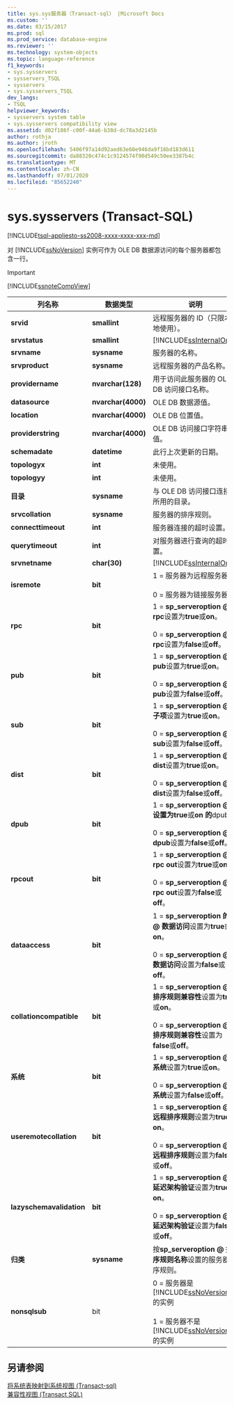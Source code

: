 ```yaml
---
title: sys.sys服务器（Transact-sql） |Microsoft Docs
ms.custom: ''
ms.date: 03/15/2017
ms.prod: sql
ms.prod_service: database-engine
ms.reviewer: ''
ms.technology: system-objects
ms.topic: language-reference
f1_keywords:
- sys.sysservers
- sysservers_TSQL
- sysservers
- sys.sysservers_TSQL
dev_langs:
- TSQL
helpviewer_keywords:
- sysservers system table
- sys.sysservers compatibility view
ms.assetid: d02f186f-c00f-44a6-b38d-dc78a3d2145b
author: rothja
ms.author: jroth
ms.openlocfilehash: 5406f97a14d92aed63e60e946da9f16bd183d611
ms.sourcegitcommit: da88320c474c1c9124574f90d549c50ee3387b4c
ms.translationtype: MT
ms.contentlocale: zh-CN
ms.lasthandoff: 07/01/2020
ms.locfileid: "85652240"
---
```

# <a name="syssysservers-transact-sql"></a>sys.sysservers (Transact-SQL)
[!INCLUDE[tsql-appliesto-ss2008-xxxx-xxxx-xxx-md](../../includes/applies-to-version/sqlserver.md)]

  对 [!INCLUDE[ssNoVersion](../../includes/ssnoversion-md.md)] 实例可作为 OLE DB 数据源访问的每个服务器都包含一行。  
  
> [!IMPORTANT]  
>  [!INCLUDE[ssnoteCompView](../../includes/ssnotecompview-md.md)]  
  
|列名称|数据类型|说明|  
|-----------------|---------------|-----------------|  
|**srvid**|**smallint**|远程服务器的 ID（只限本地使用）。|  
|**srvstatus**|**smallint**|[!INCLUDE[ssInternalOnly](../../includes/ssinternalonly-md.md)]|  
|**srvname**|**sysname**|服务器的名称。|  
|**srvproduct**|**sysname**|远程服务器的产品名称。|  
|**providername**|**nvarchar(128)**|用于访问此服务器的 OLE DB 访问接口名称。|  
|**datasource**|**nvarchar(4000)**|OLE DB 数据源值。|  
|**location**|**nvarchar(4000)**|OLE DB 位置值。|  
|**providerstring**|**nvarchar(4000)**|OLE DB 访问接口字符串值。|  
|**schemadate**|**datetime**|此行上次更新的日期。|  
|**topologyx**|**int**|未使用。|  
|**topologyy**|**int**|未使用。|  
|**目录**|**sysname**|与 OLE DB 访问接口连接时所用的目录。|  
|**srvcollation**|**sysname**|服务器的排序规则。|  
|**connecttimeout**|**int**|服务器连接的超时设置。|  
|**querytimeout**|**int**|对服务器进行查询的超时设置。|  
|**srvnetname**|**char(30)**|[!INCLUDE[ssInternalOnly](../../includes/ssinternalonly-md.md)]|  
|**isremote**|**bit**|1 = 服务器为远程服务器。<br /><br /> 0 = 服务器为链接服务器。|  
|**rpc**|**bit**|1 = **sp_serveroption \@ rpc**设置为**true**或**on**。<br /><br /> 0 = **sp_serveroption \@ rpc**设置为**false**或**off**。|  
|**pub**|**bit**|1 = **sp_serveroption \@ pub**设置为**true**或**on**。<br /><br /> 0 = **sp_serveroption \@ pub**设置为**false**或**off**。|  
|**sub**|**bit**|1 = **sp_serveroption \@ 子项**设置为**true**或**on**。<br /><br /> 0 = **sp_serveroption \@ sub**设置为**false**或**off**。|  
|**dist**|**bit**|1 = **sp_serveroption \@ dist**设置为**true**或**on**。<br /><br /> 0 = **sp_serveroption \@ dist**设置为**false**或**off**。|  
|**dpub**|**bit**|1 = **sp_serveroption \@ **设置为**true**或**on 的**dpub。<br /><br /> 0 = **sp_serveroption \@ dpub**设置为**false**或**off**。|  
|**rpcout**|**bit**|1 = **sp_serveroption \@ rpc out**设置为**true**或**on**。<br /><br /> 0 = **sp_serveroption \@ rpc out**设置为**false**或**off**。|  
|**dataaccess**|**bit**|1 = **sp_serveroption 的 \@ 数据访问**设置为**true**或**on**。<br /><br /> 0 = **sp_serveroption \@ 数据访问**设置为**false**或**off**。|  
|**collationcompatible**|**bit**|1 = **sp_serveroption \@ 排序规则兼容性**设置为**true**或**on**。<br /><br /> 0 = **sp_serveroption \@ 排序规则兼容性**设置为**false**或**off**。|  
|**系统**|**bit**|1 = **sp_serveroption \@ 系统**设置为**true**或**on**。<br /><br /> 0 = **sp_serveroption \@ 系统**设置为**false**或**off**。|  
|**useremotecollation**|**bit**|1 = **sp_serveroption \@ 远程排序规则**设置为**true**或**on**。<br /><br /> 0 = **sp_serveroption \@ 远程排序规则**设置为**false**或**off**。|  
|**lazyschemavalidation**|**bit**|1 = **sp_serveroption \@ 延迟架构验证**设置为**true**或**on**。<br /><br /> 0 = **sp_serveroption \@ 延迟架构验证**设置为**false**或**off**。|  
|**归类**|**sysname**|按**sp_serveroption \@ 排序规则名称**设置的服务器排序规则。|  
|**nonsqlsub**|bit|0 = 服务器是 [!INCLUDE[ssNoVersion](../../includes/ssnoversion-md.md)] 的实例<br /><br /> 1 = 服务器不是 [!INCLUDE[ssNoVersion](../../includes/ssnoversion-md.md)] 的实例|  
  
## <a name="see-also"></a>另请参阅  
 [将系统表映射到系统视图 &#40;Transact-sql&#41;](../../relational-databases/system-tables/mapping-system-tables-to-system-views-transact-sql.md)   
 [兼容性视图 (Transact SQL)](~/relational-databases/system-compatibility-views/system-compatibility-views-transact-sql.md)  
  
  
